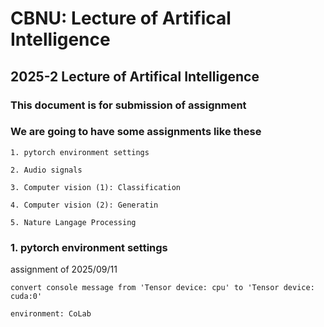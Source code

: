 # CBNU: Lecture of Artifical Intelligence

## 2025-2 Lecture of Artifical Intelligence

### This document is for submission of assignment

### We are going to have some assignments like these

    1. pytorch environment settings

    2. Audio signals

    3. Computer vision (1): Classification

    4. Computer vision (2): Generatin

    5. Nature Langage Processing

### 1. pytorch environment settings

assignment of 2025/09/11

    convert console message from 'Tensor device: cpu' to 'Tensor device: cuda:0'

    environment: CoLab